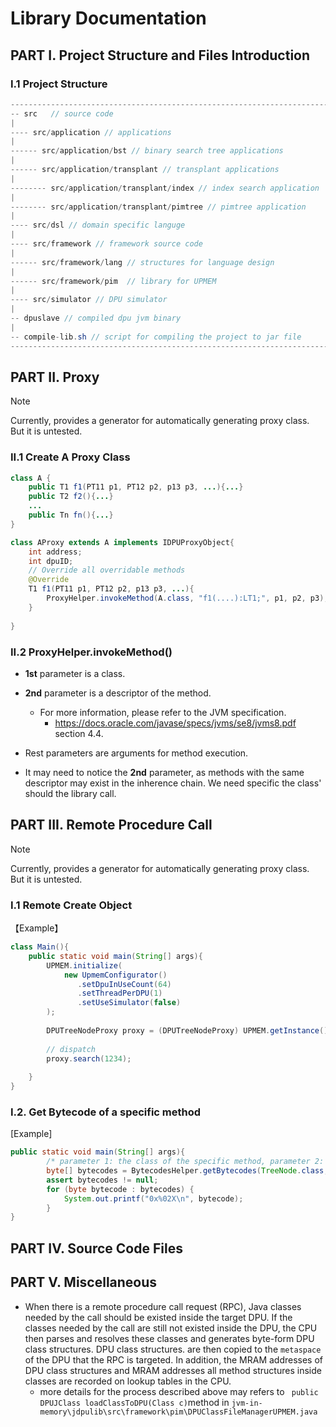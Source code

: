# Library Documentation

## PART I. Project Structure and Files Introduction

### I.1 Project Structure

``` java
---------------------------------------------------------------------------------------------------
-- src   // source code
|
---- src/application // applications
|
------ src/application/bst // binary search tree applications
|
------ src/application/transplant // transplant applications
|
-------- src/application/transplant/index // index search application
|
-------- src/application/transplant/pimtree // pimtree application
|
---- src/dsl // domain specific languge
|
---- src/framework // framework source code
|
------ src/framework/lang // structures for language design
|
------ src/framework/pim  // library for UPMEM
|
---- src/simulator // DPU simulator
|
-- dpuslave // compiled dpu jvm binary
|
-- compile-lib.sh // script for compiling the project to jar file
---------------------------------------------------------------------------------------------------
```



## PART II. Proxy

> [!NOTE]
>
> Currently, provides a generator for automatically generating proxy class. But it is untested.



### II.1 Create A Proxy Class

``` Java
class A {
    public T1 f1(PT11 p1, PT12 p2, p13 p3, ...){...}
    public T2 f2(){...}
    ...
    public Tn fn(){...}
}

class AProxy extends A implements IDPUProxyObject{
    int address;
    int dpuID;
    // Override all overridable methods
    @Override
    T1 f1(PT11 p1, PT12 p2, p13 p3, ...){
        ProxyHelper.invokeMethod(A.class, "f1(....):LT1;", p1, p2, p3);
    }
    
}
```



### II.2 ProxyHelper.invokeMethod()

+ **1st** parameter is a class.
+ **2nd** parameter is a descriptor of the method.
  + For more information, please refer to the JVM specification.
    + https://docs.oracle.com/javase/specs/jvms/se8/jvms8.pdf section 4.4.

+ Rest parameters are arguments for method execution.

+ It may need to notice the **2nd** parameter, as methods with the same descriptor may exist in the inherence chain. We need specific the class' should the library call.



## PART III. Remote Procedure Call

> [!NOTE]
>
> Currently, provides a generator for automatically generating proxy class. But it is untested.

### I.1 Remote Create Object

【Example】

``` Java
class Main(){
    public static void main(String[] args){
        UPMEM.initialize(
            new UpmemConfigurator()
               .setDpuInUseCount(64)
               .setThreadPerDPU(1)
               .setUseSimulator(false)
        );
        
        DPUTreeNodeProxy proxy = (DPUTreeNodeProxy) UPMEM.getInstance().getDPUManager(i).createObject(DPUTreeNode.class, 0, 0);
        
        // dispatch
        proxy.search(1234);
        
    }
}
```



### I.2. Get Bytecode of a specific method

[Example]
``` java
public static void main(String[] args){
        /* parameter 1: the class of the specific method, parameter 2: the specific Method structure */
        byte[] bytecodes = BytecodesHelper.getBytecodes(TreeNode.class, TreeNode.class.getDeclaredMethods()[0]);
        assert bytecodes != null;
        for (byte bytecode : bytecodes) {
            System.out.printf("0x%02X\n", bytecode);
        }
}
```



## PART IV. Source Code Files



## PART V. Miscellaneous

+ When there is a remote procedure call request (RPC), Java classes needed by the call should be existed inside the target DPU.  If the classes needed by the call are still not existed inside the DPU, the CPU then parses and resolves these classes and generates byte-form DPU class structures. DPU class structures. are then copied to the `metaspace` of the DPU that the RPC is targeted. In addition, the MRAM addresses of DPU class structures and MRAM addresses all method structures inside classes are recorded on lookup tables in the CPU.
  + more details for the process described above may refers to `  public DPUJClass loadClassToDPU(Class c) `method in  `jvm-in-memory\jdpulib\src\framework\pim\DPUClassFileManagerUPMEM.java`

